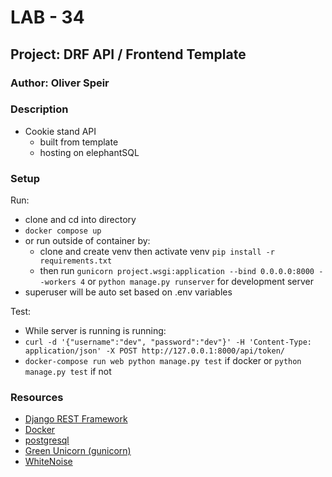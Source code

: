 # LAB - 34

## Project: DRF API / Frontend Template

### Author: Oliver Speir

### Description

- Cookie stand API
    - built from template
    - hosting on elephantSQL

### Setup

Run:
- clone and cd into directory
- `docker compose up`
- or run outside of container by:
  - clone and create venv then activate venv `pip install -r requirements.txt`
  - then run `gunicorn project.wsgi:application --bind 0.0.0.0:8000 --workers 4` or `python manage.py runserver` for development server
- superuser will be auto set based on .env variables

Test:
- While server is running  is running:
- `curl -d '{"username":"dev", "password":"dev"}' -H 'Content-Type: application/json' -X POST http://127.0.0.1:8000/api/token/`
- `docker-compose run web python manage.py test` if docker or `python manage.py test` if not
### Resources

- [Django REST Framework](https://www.django-rest-framework.org/)
- [Docker](https://www.docker.com/)
- [postgresql](https://www.postgresql.org/)
- [Green Unicorn (gunicorn)](https://gunicorn.org/)
- [WhiteNoise](https://whitenoise.evans.io/en/latest/)
